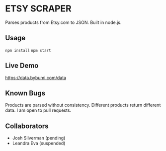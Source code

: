 # ETSY SCRAPER

Parses products from Etsy.com to JSON. Built in node.js.

## Usage

`npm install`
`npm start`

## Live Demo

https://data.bybumi.com/data

## Known Bugs

Products are parsed without consistency. Different products return different data. I am open to pull requests.

## Collaborators

- Josh Silverman (pending)
- Leandra Eva (suspended)
